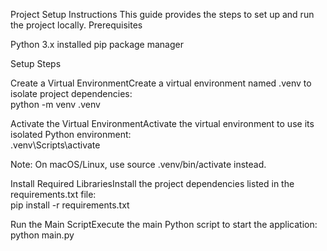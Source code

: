 Project Setup Instructions
This guide provides the steps to set up and run the project locally.
Prerequisites

Python 3.x installed
pip package manager

Setup Steps

Create a Virtual EnvironmentCreate a virtual environment named .venv to isolate project dependencies:  
python -m venv .venv


Activate the Virtual EnvironmentActivate the virtual environment to use its isolated Python environment:  
.venv\Scripts\activate

Note: On macOS/Linux, use source .venv/bin/activate instead.

Install Required LibrariesInstall the project dependencies listed in the requirements.txt file:  
pip install -r requirements.txt


Run the Main ScriptExecute the main Python script to start the application:  
python main.py
